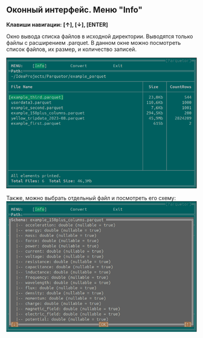 ## Оконный интерфейс. Меню "Info"   

**Клавиши навигации:** **[↑], [↓], [ENTER]**  

Окно вывода списка файлов в исходной директории. Выводятся только файлы с расширением .parquet.
В данном окне можно посмотреть список файлов, их размер, и количество записей.    

![WindowInfo](scr_windowinfo.png "WindowInfo")

Также, можно выбрать отдельный файл и посмотреть его схему:  
![FileInfo](scr_fileInfo.png "FileInfo")  
